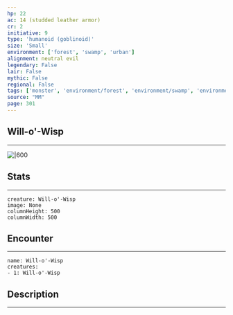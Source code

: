 ```yaml
---
hp: 22
ac: 14 (studded leather armor)
cr: 2
initiative: 9
type: 'humanoid (goblinoid)'    
size: 'Small'
environment: ['forest', 'swamp', 'urban']
alignment: neutral evil
legendary: False
lair: False
mythic: False
regional: False
tags: ['monster', 'environment/forest', 'environment/swamp', 'environment/urban']
source: "MM"
page: 301
---
```


## Will-o'-Wisp
---

![|600](D:/Program%20Files/5e.tools/img/bestiary/MM/Will-o'-Wisp.jpg)

## Stats
---

```statblock
creature: Will-o'-Wisp
image: None
columnHeight: 500
columnWidth: 500
```

## Encounter
---

```encounter-table
name: Will-o'-Wisp
creatures:
- 1: Will-o'-Wisp
```

## Description
---




